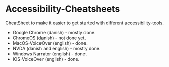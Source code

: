 # Accessibility-Cheatsheets

CheatSheet to make it easier to get started with different accessibility-tools.

- Google Chrome (danish) - mostly done.
- ChromeOS (danish) - not done yet.
- MacOS-VoiceOver (english) - done.
- NVDA (danish and english) - mostly done.
- Windows Narrator (english) - done.
- iOS-VoiceOver (english) - done.
